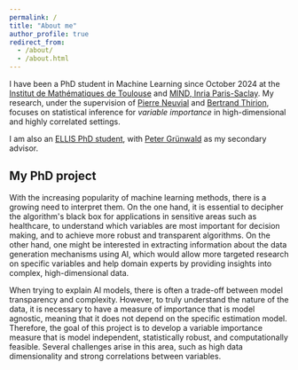 ```yaml
---
permalink: /
title: "About me"
author_profile: true
redirect_from: 
  - /about/
  - /about.html
---
```


I have been a PhD student in Machine Learning since October 2024 at the [Institut de Mathématiques de Toulouse](https://www.math.univ-toulouse.fr/fr/) and [MIND, Inria Paris-Saclay](https://team.inria.fr/mind/). My research, under the supervision of [Pierre Neuvial](https://pneuvial.github.io/) and [Bertrand Thirion](https://pages.saclay.inria.fr/bertrand.thirion/), focuses on statistical inference for *variable importance* in high-dimensional and highly correlated settings.

I am also an [ELLIS PhD student](https://ellis.eu/phd-postdoc), with [Peter Grünwald](https://safestatistics.com/) as my secondary advisor.



My PhD project
-------------
With the increasing popularity of machine learning methods, there is a growing need to interpret them. On the one hand, it is essential to decipher the algorithm's black box for applications in sensitive areas such as healthcare, to understand which variables are most important for decision making, and to achieve more robust and transparent algorithms. On the other hand, one might be interested in extracting information about the data generation mechanisms using AI, which would allow more targeted research on specific variables and help domain experts by providing insights into complex, high-dimensional data.

When trying to explain AI models, there is often a trade-off between model transparency and complexity. However, to truly understand the nature of the data, it is necessary to have a measure of importance that is model agnostic, meaning that it does not depend on the specific estimation model. Therefore, the goal of this project is to develop a variable importance measure that is model independent, statistically robust, and computationally feasible. Several challenges arise in this area, such as high data dimensionality and strong correlations between variables.

